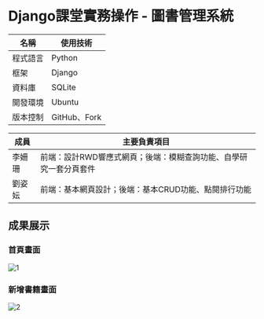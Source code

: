 # Django課堂實務操作 - 圖書管理系統

| 名稱 | 使用技術 | 
| -------- | -------- |
| 程式語言 | Python |
| 框架 | Django |
| 資料庫 | SQLite |
| 開發環境 | Ubuntu |
| 版本控制 | GitHub、Fork |

| 成員 | 主要負責項目 | 
| -------- | -------- |
| 李姍珊  | 前端：設計RWD響應式網頁；後端：模糊查詢功能、自學研究一套分頁套件  |
| 劉姿妘  | 前端：基本網頁設計；後端：基本CRUD功能、點閱排行功能  |

## 成果展示
### 首頁畫面
![1](https://github.com/shan-233/library/assets/106702800/49f96725-3a15-4926-85b6-9633f6486598)

### 新增書籍畫面
![2](https://github.com/shan-233/library/assets/106702800/8ce5ef61-4bcf-488e-892c-bdace0496b96)
